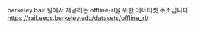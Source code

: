 berkeley bair 팀에서 제공하는 offline-rl을 위한 데이터셋 주소입니다.
https://rail.eecs.berkeley.edu/datasets/offline_rl/
